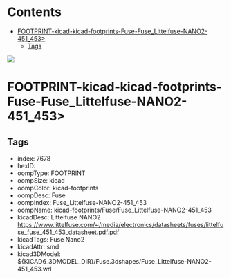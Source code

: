 



Contents
========

* [FOOTPRINT-kicad-kicad-footprints-Fuse-Fuse_Littelfuse-NANO2-451_453>](#footprint-kicad-kicad-footprints-fuse-fuse_littelfuse-nano2-451_453)
	* [Tags](#tags)
  
![][im]
# FOOTPRINT-kicad-kicad-footprints-Fuse-Fuse_Littelfuse-NANO2-451_453>

## Tags

- index: 7678
- hexID: 
- oompType: FOOTPRINT
- oompSize: kicad
- oompColor: kicad-footprints
- oompDesc: Fuse
- oompIndex: Fuse_Littelfuse-NANO2-451_453
- oompName: kicad-footprints/Fuse/Fuse_Littelfuse-NANO2-451_453
- kicadDesc: Littelfuse NANO2 https://www.littelfuse.com/~/media/electronics/datasheets/fuses/littelfuse_fuse_451_453_datasheet.pdf.pdf
- kicadTags: Fuse Nano2
- kicadAttr: smd
- kicad3DModel: ${KICAD6_3DMODEL_DIR}/Fuse.3dshapes/Fuse_Littelfuse-NANO2-451_453.wrl



[im]: image.png
